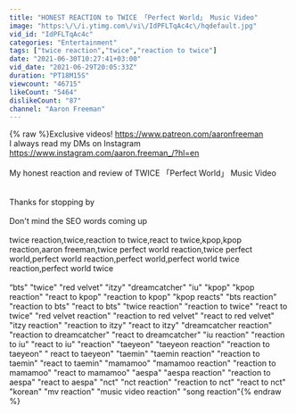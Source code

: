 ```yaml
---
title: "HONEST REACTION to TWICE 「Perfect World」 Music Video"
image: "https:\/\/i.ytimg.com\/vi\/IdPFLTqAc4c\/hqdefault.jpg"
vid_id: "IdPFLTqAc4c"
categories: "Entertainment"
tags: ["twice reaction","twice","reaction to twice"]
date: "2021-06-30T10:27:41+03:00"
vid_date: "2021-06-29T20:05:33Z"
duration: "PT18M15S"
viewcount: "46715"
likeCount: "5464"
dislikeCount: "87"
channel: "Aaron Freeman"
---
```

{% raw %}Exclusive videos! <a rel="nofollow" target="blank" href="https://www.patreon.com/aaronfreeman">https://www.patreon.com/aaronfreeman</a><br />I always read my DMs on Instagram <a rel="nofollow" target="blank" href="https://www.instagram.com/aaron.freeman_/?hl=en">https://www.instagram.com/aaron.freeman_/?hl=en</a><br /><br />My honest reaction and review of TWICE 「Perfect World」 Music Video<br /><br /><br />Thanks for stopping by<br /><br />Don't mind the SEO words coming up<br /><br />twice reaction,twice,reaction to twice,react to twice,kpop,kpop reaction,aaron freeman,twice perfect world reaction,twice perfect world,perfect world reaction,perfect world,perfect world twice reaction,perfect world twice<br /><br />“bts&quot; &quot;twice&quot; &quot;red velvet&quot; &quot;itzy&quot; &quot;dreamcatcher&quot; &quot;iu&quot; &quot;kpop&quot; &quot;kpop reaction&quot; &quot;react to kpop&quot; &quot;reaction to kpop&quot; &quot;kpop reacts&quot; &quot;bts reaction&quot; &quot;reaction to bts&quot; &quot;react to bts&quot; &quot;twice reaction&quot; &quot;reaction to twice&quot; &quot;react to twice&quot; &quot;red velvet reaction&quot; &quot;reaction to red velvet&quot; &quot;react to red velvet&quot; &quot;itzy reaction&quot; &quot;reaction to itzy&quot; &quot;react to itzy&quot; &quot;dreamcatcher reaction&quot; &quot;reaction to dreamcatcher&quot; &quot;react to dreamcatcher&quot; &quot;iu reaction&quot; &quot;reaction to iu&quot; &quot;react to iu&quot; &quot;reaction&quot; &quot;taeyeon&quot; &quot;taeyeon reaction&quot; &quot;reaction to taeyeon&quot; &quot; react to taeyeon&quot; &quot;taemin&quot; &quot;taemin reaction&quot; &quot;reaction to taemin&quot; &quot;react to taemin&quot; &quot;mamamoo&quot; &quot;mamamoo reaction&quot; &quot;reaction to mamamoo&quot; &quot;react to mamamoo&quot; &quot;aespa&quot; &quot;aespa reaction&quot; &quot;reaction to aespa&quot; &quot;react to aespa&quot; &quot;nct&quot; &quot;nct reaction&quot; &quot;reaction to nct&quot; &quot;react to nct&quot; &quot;korean&quot; &quot;mv reaction&quot; &quot;music video reaction&quot; &quot;song reaction&quot;{% endraw %}
